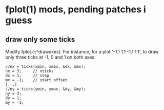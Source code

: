 # fplot(1) mods, pending patches i guess

## draw only some ticks

Modify fplot.c:^drawaxes\(.
For instance, for a plot '-1.1 1.1 -1.1 1.1',
to draw only three ticks at -1, 0 and 1 on both axes:

	//nx = ticks(xmin, xmax, &dx, &mx);
	nx = 3;		// nticks
	dx = 1;		// step
	mx = -1;	// start offset
	[...]
	//ny = ticks(ymin, ymax, &dy, &my);
	ny = 3;
	dy = 1;
	my = -1;
